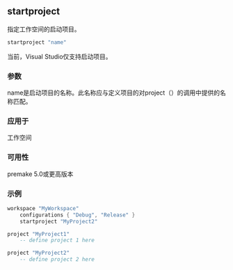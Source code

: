 ## startproject

指定工作空间的启动项目。

```lua
startproject "name"
```

当前，Visual Studio仅支持启动项目。

### 参数

name是启动项目的名称。此名称应与定义项目的对project（）的调用中提供的名称匹配。

### 应用于

工作空间

### 可用性

premake 5.0或更高版本

### 示例

```lua
workspace "MyWorkspace"
    configurations { "Debug", "Release" }
    startproject "MyProject2"

project "MyProject1"
    -- define project 1 here

project "MyProject2"
    -- define project 2 here
```

